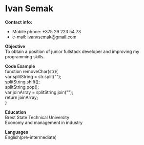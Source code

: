 # Ivan Semak #  

 **Contact info:**  
 - Mobile phone: +375 29 223 54 73
 - e-mail: ivanvsemak@gmail.com
 
**Objective**  
To obtain a position of junior fullstack developer and improving my programming skills.  
    
**Code Example**  
    function removeChar(str){    
    var splitString = str.split("");  
    splitString.shift();  
    splitString.pop();  
    var joinArray = splitString.join("");  
    return joinArray;  
    }
    
**Education**  
Brest State Technical University  
Economy and management in industry  

**Languages**  
English(pre-intermediate)